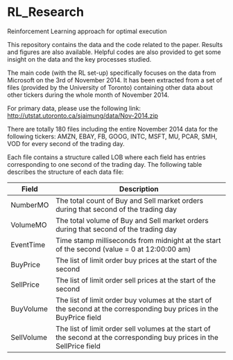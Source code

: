 # RL_Research
Reinforcement Learning approach for optimal execution

This repository contains the data and the code related to the paper. Results and figures are also available. Helpful codes are also provided to get some insight on the data and the key processes studied.

The main code (with the RL set-up) specifically focuses on the data from Microsoft on the 3rd of November 2014. It has been extracted from a set of files (provided by the University of Toronto) containing other data about other tickers during the whole month of November 2014.

For primary data, please use the following link: 
http://utstat.utoronto.ca/sjaimung/data/Nov-2014.zip

There are totally 180 files including the entire November 2014 data for the following tickers: AMZN, EBAY, FB, GOOG, INTC, MSFT, MU, PCAR, SMH, VOD for every second of the trading day.

Each file contains a structure called LOB where each field has entries corresponding to one
second of the trading day. The following table describes the structure of each data file:

| Field | Description |
| ------------- | ------------- |
| NumberMO | The total count of Buy and Sell market orders during that second of the trading day |
| VolumeMO | The total volume of Buy and Sell market orders during that second of the trading day |
| EventTime | Time stamp milliseconds from midnight at the start of the second (value = 0 at 12:00:00 am) |
| BuyPrice | The list of limit order buy prices at the start of the second |
| SellPrice | The list of limit order sell prices at the start of the second |
| BuyVolume | The list of limit order buy volumes at the start of the second at the corresponding buy prices in the BuyPrice field |
| SellVolume | The list of limit order sell volumes at the start of the second at the corresponding buy prices in the SellPrice field |


